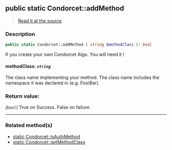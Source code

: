 ## public static Condorcet::addMethod

> [Read it at the source](https://github.com/julien-boudry/Condorcet/blob/master/src/Condorcet.php#L167)

### Description    

```php
public static Condorcet::addMethod ( string $methodClass ): bool
```

If you create your own Condorcet Algo. You will need it !
    

#### **methodClass:** *`string`*   
The class name implementing your method. The class name includes the namespace it was declared in (e.g. Foo\Bar).    


### Return value:   

*(`bool`)* True on Success. False on failure.


---------------------------------------

### Related method(s)      

* [static Condorcet::isAuthMethod](/Docs/ApiReferences/Condorcet%20Class/public%20static%20Condorcet--isAuthMethod.md)    
* [static Condorcet::getMethodClass](/Docs/ApiReferences/Condorcet%20Class/public%20static%20Condorcet--getMethodClass.md)    
